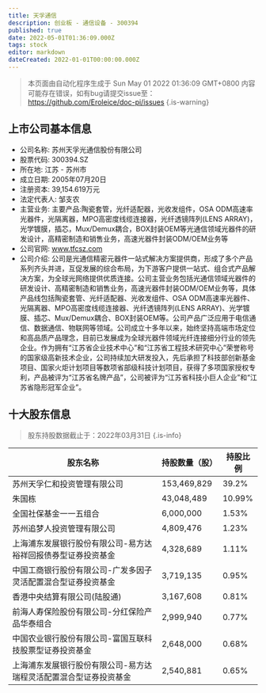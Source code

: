 ```yaml
---
title: 天孚通信
description: 创业板 - 通信设备 - 300394
published: true
date: 2022-05-01T01:36:09.000Z
tags: stock
editor: markdown
dateCreated: 2022-01-01T00:00:00.000Z
---
```


> 本页面由自动化程序生成于 Sun May 01 2022 01:36:09 GMT+0800
> 内容可能存在错误，如有bug请提交issue至：https://github.com/Eroleice/doc-pi/issues
{.is-warning}

## 上市公司基本信息
- 公司名称: 苏州天孚光通信股份有限公司
- 股票代码: 300394.SZ
- 所在地: 江苏 - 苏州市
- 成立日期: 2005年07月20日
- 注册资本: 39,154.619万元
- 法定代表人: 邹支农
- 主营业务: 主要产品:陶瓷套管，光纤适配器，光收发组件，OSA ODM高速率光器件，光隔离器，MPO高密度线缆连接器，光纤透镜阵列(LENS ARRAY)，光学镀膜，插芯，Mux/Demux耦合，BOX封装OEM等光通信领域光器件的研发设计，高精密制造和销售业务，高速光器件封装ODM/OEM业务等
- 公司官网: www.tfcsz.com
- 公司介绍: 公司是光通信精密元器件一站式解决方案提供商，形成了多个产品系列齐头并进，互促发展的综合布局，为下游客户提供一站式、组合式产品解决方案，为全球光网络提供优质连接。公司主营业务包括光通信领域光器件的研发设计、高精密制造和销售业务，高速光器件封装ODM/OEM业务等，具体产品线包括陶瓷套管、光纤适配器、光收发组件、OSA ODM高速率光器件、光隔离器、MPO高密度线缆连接器、光纤透镜阵列(LENS ARRAY)、光学镀膜、插芯、Mux/Demux耦合、BOX封装OEM等。公司产品广泛应用于电信通信、数据通信、物联网等领域。公司成立十多年以来，始终坚持高端市场定位和高品质产品理念，目前已发展成为全球光器件领域光纤连接细分行业的领先企业。作为拥有“江苏省企业技术中心”和“江苏省工程技术研究中心”荣誉称号的国家级高新技术企业，公司持续加大研发投入，先后承担了科技部创新基金项目、国家火炬计划项目等数项省部级科技计划项目，获得了多项国家授权专利，产品被评为“江苏省名牌产品”，公司被评为“江苏省科技小巨人企业”和“江苏省隐形冠军企业”。


## 十大股东信息
> 股东持股数据截止于：2022年03月31日
{.is-info}

| 股东名称 | 持股数量（股） | 持股比例 |
| --- | --- | --- |
| 苏州天孚仁和投资管理有限公司 | 153,469,829 | 39.2% |
| 朱国栋 | 43,048,489 | 10.99% |
| 全国社保基金一一五组合 | 6,000,000 | 1.53% |
| 苏州追梦人投资管理有限公司 | 4,809,476 | 1.23% |
| 上海浦东发展银行股份有限公司-易方达裕祥回报债券型证券投资基金 | 4,328,689 | 1.11% |
| 中国工商银行股份有限公司-广发多因子灵活配置混合型证券投资基金 | 3,719,135 | 0.95% |
| 香港中央结算有限公司(陆股通) | 3,167,608 | 0.81% |
| 前海人寿保险股份有限公司-分红保险产品华泰组合 | 2,999,940 | 0.77% |
| 中国农业银行股份有限公司-富国互联科技股票型证券投资基金 | 2,648,000 | 0.68% |
| 上海浦东发展银行股份有限公司-易方达瑞程灵活配置混合型证券投资基金 | 2,540,881 | 0.65% |





